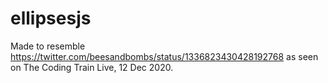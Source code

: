# ellipsesjs

Made to resemble https://twitter.com/beesandbombs/status/1336823430428192768 as seen on The Coding Train Live, 12 Dec 2020.
